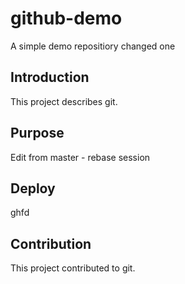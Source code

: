 # github-demo
A simple demo repositiory changed one
## Introduction
This project describes git.
## Purpose
Edit from master - rebase session
## Deploy
ghfd
## Contribution
This project contributed to git.
